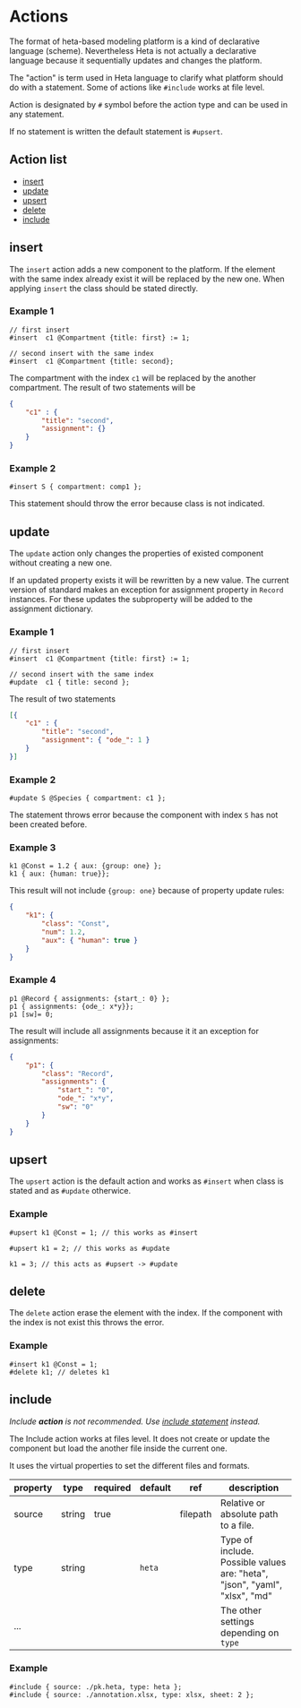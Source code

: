 # Actions

The format of heta-based modeling platform is a kind of declarative language (scheme). Nevertheless Heta is not actually a declarative language because it sequentially updates and changes the platform.

The "action" is term used in Heta language to clarify what platform should do with a statement. Some of actions like `#include` works at file level.

Action is designated by `#` symbol before the action type and can be used in any statement.

If no statement is written the default statement is `#upsert`.

## Action list

- [insert](#insert)
- [update](#update)
- [upsert](#upsert)
- [delete](#delete)
- [include](#include)

## insert

The `insert` action adds a new component to the platform. 
If the element with the same index already exist it will be replaced by the new one. 
When applying `insert` the class should be stated directly.

### Example 1

```heta
// first insert
#insert  c1 @Compartment {title: first} := 1;

// second insert with the same index
#insert  c1 @Compartment {title: second};
```
The compartment with the index `c1` will be replaced by the another compartment.
The result of two statements will be

```json
{
    "c1" : {
        "title": "second",
        "assignment": {} 
    } 
}
```

### Example 2

```heta
#insert S { compartment: comp1 };
```

This statement should throw the error because class is not indicated.

## update

The `update` action only changes the properties of existed component without creating a new one.

If an updated property exists it will be rewritten by a new value. The current version of standard makes an exception for assignment property in `Record` instances. For these updates the subproperty will be added to the assignment dictionary.

### Example 1
```heta
// first insert
#insert  c1 @Compartment {title: first} := 1;

// second insert with the same index
#update  c1 { title: second };
```

The result of two statements
```json
[{
    "c1" : {
        "title": "second",
        "assignment": { "ode_": 1 } 
    } 
}]
```

### Example 2

```heta
#update S @Species { compartment: c1 };
```

The statement throws error because the component with index `S` has not been created before.

### Example 3

```heta
k1 @Const = 1.2 { aux: {group: one} };
k1 { aux: {human: true}};
```

This result will not include `{group: one}` because of property update rules:
```json
{
    "k1": {
        "class": "Const",
        "num": 1.2,
        "aux": { "human": true }
    }
}
```

### Example 4

```heta
p1 @Record { assignments: {start_: 0} };
p1 { assignments: {ode_: x*y}};
p1 [sw]= 0;
```
The result will include all assignments because it it an exception for assignments:

```json
{
    "p1": {
        "class": "Record",
        "assignments": {
            "start_": "0",
            "ode_": "x*y",
            "sw": "0"
        }
    }
}
```

## upsert

The `upsert` action is the default action and works as `#insert` when class is stated and as `#update` otherwice.

### Example

```heta
#upsert k1 @Const = 1; // this works as #insert

#upsert k1 = 2; // this works as #update

k1 = 3; // this acts as #upsert -> #update
```

## delete

The `delete` action erase the element with the index. If the component with the index is not exist this throws the error.

### Example

```heta
#insert k1 @Const = 1;
#delete k1; // deletes k1
```

## include

*Include **action** is not recommended. Use [include statement](./include) instead.*

The Include action works at files level. It does not create or update the component but load the another file inside the current one.

It uses the virtual properties to set the different files and formats.

| property | type | required | default | ref | description | 
| ---------|------|----------|---------|-----|-------------|
| source | string | true | | filepath | Relative or absolute path to a file. |
| type | string | | `heta` | | Type of include. Possible values are: "heta", "json", "yaml", "xlsx", "md" |
| ... | | | | | The other settings depending on `type` |

### Example

```heta
#include { source: ./pk.heta, type: heta };
#include { source: ./annotation.xlsx, type: xlsx, sheet: 2 };
```
